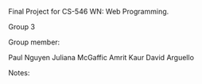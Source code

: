 Final Project for CS-546 WN: Web Programming.

Group 3

Group member:

Paul Nguyen
Juliana McGaffic
Amrit Kaur
David Arguello

Notes:
